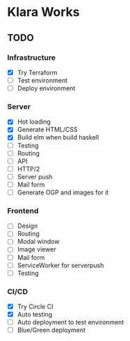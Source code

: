 # Klara Works

## TODO

### Infrastructure
- [x] Try Terraform
- [ ] Test environment
- [ ] Deploy environment

### Server
- [x] Hot loading
- [x] Generate HTML/CSS
- [x] Build elm when build haskell
- [ ] Testing
- [ ] Routing
- [ ] API
- [ ] HTTP/2
- [ ] Server push
- [ ] Mail form
- [ ] Generate OGP and images for it

### Frontend
- [ ] Design
- [ ] Routing
- [ ] Modal window
- [ ] Image viewer
- [ ] Mail form
- [ ] ServiceWorker for serverpush
- [ ] Testing

### CI/CD
- [x] Try Circle CI
- [x] Auto testing
- [ ] Auto deployment to test environment
- [ ] Blue/Green deployment
